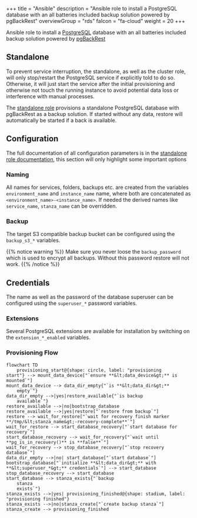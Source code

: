 +++
title = "Ansible"
description = "Ansible role to install a PostgreSQL database with an all batteries included backup solution powered by pgBackRest"
overviewGroup = "rds"
faIcon = "fa-cloud"
weight = 20
+++

Ansible role to install a [PostgreSQL](https://www.postgresql.org/) database with an all batteries included backup
solution powered by [pgBackRest](https://pgbackrest.org/)

## Standalone

To prevent service interruption, the standalone, as well as the cluster role, will only stop/restart the PostgreSQL
service if explicitly told to do so. Otherwise, it will just start the service after the initial provisioning and
otherwise not
touch the running instance to avoid potential data loss or interference with manual processes.

The [standalone role](rds_postgresql/standalone) provisions a standalone PostgreSQL database with pgBackRest as a backup
solution. If started without any data, restore will automatically be started if a back is available.

## Configuration

The full documentation of all configuration parameters is in
the [standalone role documentation](rds_postgresql/standalone), this section will only highlight some important options

### Naming

All names for services, folders, backups etc. are created from the variables `environment_name` and `instance_name` name, where both are concatenated as `<environment_name>-<instance_name>`. If needed the derived names like `service_name`, `stanza_name` can be overridden. 


### Backup

The target S3 compatible backup bucket can be configured using the `backup_s3_*` variables.

{{% notice warning %}}
Make sure you never loose the `backup_password` which is used to encrypt all backups. Without this password restore will not work.
{{% /notice %}}


## Credentials

The name as well as the password of the database superuser can be configured using the `superuser_*` password variables.

### Extensions

Several PostgreSQL extensions are available for installation by switching on the `extension_*_enabled` variables. 

### Provisioning Flow

```mermaid
flowchart TD
    provisioning_start@{shape: circle, label: "provisioning
start"} --> mount_data_device["`ensure **&lt;data_device&gt;** is mounted`"]
mount_data_device --> data_dir_empty{"`is **&lt;data_dir&gt;** 
    empty`"}
data_dir_empty -->|yes|restore_available{"`is backup 
    available`"}
restore_available -->|no|bootstrap_database
restore_available -->|yes|restore["`restore from backup`"]
restore --> wait_for_restore["`wait for recovery finish marker **/tmp/&lt;stanza_name&gt;-recovery-complete**`"]
wait_for_restore --> start_database_recovery["`start database for recovery`"]
start_database_recovery --> wait_for_recovery["`wait until **pg_is_in_recovery()** is **false**`"]
wait_for_recovery --> stop_database_recovery["`stop recovery database`"]
data_dir_empty -->|no| start_database["`start database`"]
bootstrap_database["`initialize **&lt;data_dir&gt;** with **&lt;superuser_*&gt;** credentials`"] --> start_database
stop_database_recovery --> start_database
start_database --> stanza_exists{"`backup
    stanza
    exists`"}
stanza_exists -->|yes| provisioning_finished@{shape: stadium, label: "provisioning finished"}
stanza_exists -->|no|stanza_create["`create backup stanza`"]
stanza_create --> provisioning_finished
```
